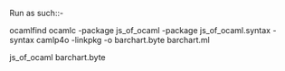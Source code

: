 Run as such::-

ocamlfind ocamlc -package js_of_ocaml -package js_of_ocaml.syntax  -syntax camlp4o   -linkpkg -o barchart.byte barchart.ml

js_of_ocaml barchart.byte  